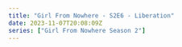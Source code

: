 ```yaml
---
title: "Girl From Nowhere - S2E6 - Liberation"
date: 2023-11-07T20:08:09Z
series: ["Girl From Nowhere Season 2"]
---
```



<mux-player stream-type="on-demand"
  src="https://kp3d-my.sharepoint.com/personal/ryoo_kp3d_onmicrosoft_com/_layouts/15/download.aspx?share=EZRlNoEMKHZKqEkZlBWtsVkBtM3la4l8yDg9vufiOFw4Pg" prefer-playback="mse" controls>
  </mux-player>
  
  
  <script src="https://cdn.jsdelivr.net/npm/@mux/mux-player"></script>
  
 <script type="application/ld+json">
 {
  "@context": "https://schema.org/",
  "@type": "VideoObject",
  "name": "Girl From Nowhere - S2E6 - Liberation",
  "contentUrl": "https://stream.mux.com/oIhrmF01mQIuLc6auLEguiUsLWQXURdtWj45d84HoZEQ.m3u8",
  "thumbnailUrl": "https://www.themoviedb.org/t/p/original/zcYqSMR4PcD4zFnVuXIGgt2Qi5.jpg?width=314&fit_mode=preserve&time=25",
  "uploadDate": "2023-11-07T20:08:09Z",
}

</script>
